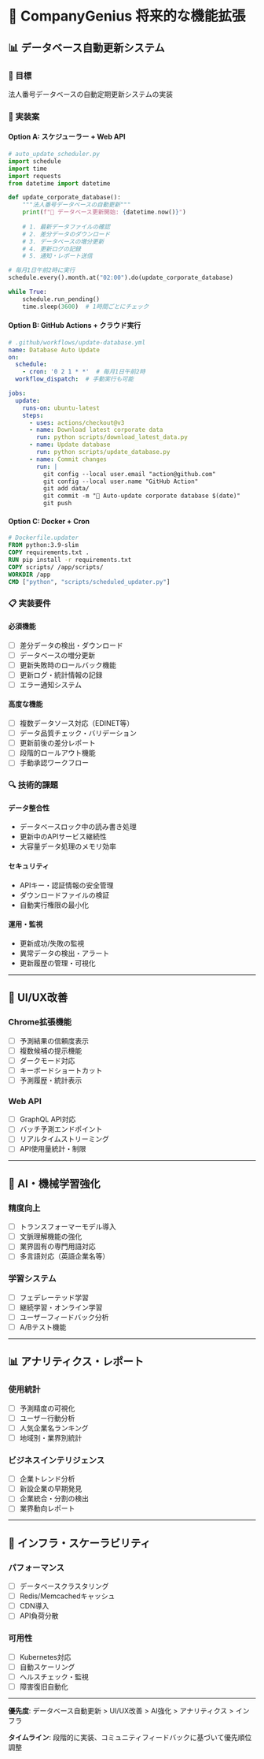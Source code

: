 # 🚀 CompanyGenius 将来的な機能拡張

## 📊 データベース自動更新システム

### 🎯 目標
法人番号データベースの自動定期更新システムの実装

### 🔧 実装案

#### Option A: スケジューラー + Web API
```python
# auto_update_scheduler.py
import schedule
import time
import requests
from datetime import datetime

def update_corporate_database():
    """法人番号データベースの自動更新"""
    print(f"🔄 データベース更新開始: {datetime.now()}")
    
    # 1. 最新データファイルの確認
    # 2. 差分データのダウンロード
    # 3. データベースの増分更新
    # 4. 更新ログの記録
    # 5. 通知・レポート送信

# 毎月1日午前2時に実行
schedule.every().month.at("02:00").do(update_corporate_database)

while True:
    schedule.run_pending()
    time.sleep(3600)  # 1時間ごとにチェック
```

#### Option B: GitHub Actions + クラウド実行
```yaml
# .github/workflows/update-database.yml
name: Database Auto Update
on:
  schedule:
    - cron: '0 2 1 * *'  # 毎月1日午前2時
  workflow_dispatch:  # 手動実行も可能

jobs:
  update:
    runs-on: ubuntu-latest
    steps:
      - uses: actions/checkout@v3
      - name: Download latest corporate data
        run: python scripts/download_latest_data.py
      - name: Update database
        run: python scripts/update_database.py
      - name: Commit changes
        run: |
          git config --local user.email "action@github.com"
          git config --local user.name "GitHub Action"
          git add data/
          git commit -m "🔄 Auto-update corporate database $(date)"
          git push
```

#### Option C: Docker + Cron
```dockerfile
# Dockerfile.updater
FROM python:3.9-slim
COPY requirements.txt .
RUN pip install -r requirements.txt
COPY scripts/ /app/scripts/
WORKDIR /app
CMD ["python", "scripts/scheduled_updater.py"]
```

### 📋 実装要件

#### 必須機能
- [ ] 差分データの検出・ダウンロード
- [ ] データベースの増分更新
- [ ] 更新失敗時のロールバック機能
- [ ] 更新ログ・統計情報の記録
- [ ] エラー通知システム

#### 高度な機能
- [ ] 複数データソース対応（EDINET等）
- [ ] データ品質チェック・バリデーション
- [ ] 更新前後の差分レポート
- [ ] 段階的ロールアウト機能
- [ ] 手動承認ワークフロー

### 🔍 技術的課題

#### データ整合性
- データベースロック中の読み書き処理
- 更新中のAPIサービス継続性
- 大容量データ処理のメモリ効率

#### セキュリティ
- APIキー・認証情報の安全管理
- ダウンロードファイルの検証
- 自動実行権限の最小化

#### 運用・監視
- 更新成功/失敗の監視
- 異常データの検出・アラート
- 更新履歴の管理・可視化

---

## 🎨 UI/UX改善

### Chrome拡張機能
- [ ] 予測結果の信頼度表示
- [ ] 複数候補の提示機能
- [ ] ダークモード対応
- [ ] キーボードショートカット
- [ ] 予測履歴・統計表示

### Web API
- [ ] GraphQL API対応
- [ ] バッチ予測エンドポイント
- [ ] リアルタイムストリーミング
- [ ] API使用量統計・制限

---

## 🤖 AI・機械学習強化

### 精度向上
- [ ] トランスフォーマーモデル導入
- [ ] 文脈理解機能の強化
- [ ] 業界固有の専門用語対応
- [ ] 多言語対応（英語企業名等）

### 学習システム
- [ ] フェデレーテッド学習
- [ ] 継続学習・オンライン学習
- [ ] ユーザーフィードバック分析
- [ ] A/Bテスト機能

---

## 📊 アナリティクス・レポート

### 使用統計
- [ ] 予測精度の可視化
- [ ] ユーザー行動分析
- [ ] 人気企業名ランキング
- [ ] 地域別・業界別統計

### ビジネスインテリジェンス
- [ ] 企業トレンド分析
- [ ] 新設企業の早期発見
- [ ] 企業統合・分割の検出
- [ ] 業界動向レポート

---

## 🔧 インフラ・スケーラビリティ

### パフォーマンス
- [ ] データベースクラスタリング
- [ ] Redis/Memcachedキャッシュ
- [ ] CDN導入
- [ ] API負荷分散

### 可用性
- [ ] Kubernetes対応
- [ ] 自動スケーリング
- [ ] ヘルスチェック・監視
- [ ] 障害復旧自動化

---

**優先度**: データベース自動更新 > UI/UX改善 > AI強化 > アナリティクス > インフラ

**タイムライン**: 段階的に実装、コミュニティフィードバックに基づいて優先順位調整